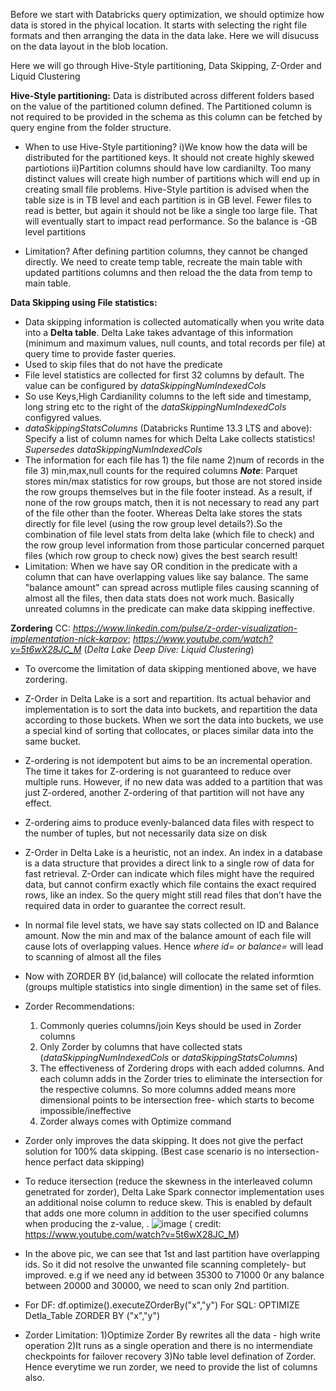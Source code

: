 Before we start with Databricks query optimization, we should optimize how data is stored in the phyical location. It starts with selecting the right file formats and then arranging the data in the data lake. Here we will disucuss on the data layout in the blob location.

Here we will go through Hive-Style partitioning, Data Skipping, Z-Order and Liquid Clustering


**Hive-Style partitioning:**
Data is distributed across different folders based on the value of the partitioned column defined. The Partitioned column is not required to be provided in the schema as this column can be fetched by query engine from the folder structure.

* When to use Hive-Style partitioning?
i)We know how the data will be distributed for the partitioned keys. It should not create highly skewed partiotions
ii)Partition columns should have low cardianilty. Too many distinct values will create high number of partitions which will end up in creating small file problems. Hive-Style partition is advised when the table size is in TB level and each partition is in GB level. Fewer files to read is better, but again it should not be like a single too large file. That will eventually start to impact read performance. So the balance is -GB level partitions

* Limitation? After defining partition columns, they cannot be changed directly. We need to create temp table, recreate the main table with updated partitions columns and then reload the the data from temp to main table.


**Data Skipping using File statistics:**
* Data skipping information is collected automatically when you write data into a **Delta table**. Delta Lake takes advantage of this information (minimum and maximum values, null counts, and total records per file) at query time to provide faster queries.
* Used to skip files that do not have the predicate
* File level statistics are collected for first 32 columns by default. The value can be configured by _dataSkippingNumIndexedCols_
* So use Keys,High Cardianility columns to the left side and timestamp, long string etc to the right of the _dataSkippingNumIndexedCols_ configyred values.
* _dataSkippingStatsColumns_ (Databricks Runtime 13.3 LTS and above): Specify a list of column names for which Delta Lake collects statistics! _Supersedes dataSkippingNumIndexedCols_
* The information for each file has 1) the file name 2)num of records in the file 3) min,max,null counts for the required columns
**_Note_**: Parquet stores min/max statistics for row groups, but those are not stored inside the row groups themselves but in the file footer instead. As a result, if none of the row groups match, then it is not necessary to read any part of the file other than the footer. Whereas Delta lake stores the stats directly for file level (using the row group level details?).So the combination of file level stats from delta lake (which file to check) and the row group level information from those particular concerned parquet files (which row group to check now) gives the best search result!
* Limitation: When we have say OR condition in the predicate with a column that can have overlapping values like say  balance. The same "balance amount" can spread across mutliple files causing scanning of almost all the files, then data stats does not work much. Basically unreated columns in the predicate can make data skipping ineffective.

**Zordering**
 CC: _https://www.linkedin.com/pulse/z-order-visualization-implementation-nick-karpov_; _https://www.youtube.com/watch?v=5t6wX28JC_M_ (_Delta Lake Deep Dive: Liquid Clustering_)

* To overcome the limitation of data skipping mentioned above, we have zordering.
* Z-Order in Delta Lake is a sort and repartition. Its actual behavior and implementation is to sort the data into buckets, and repartition the data according to those buckets. When we sort the data into buckets, we use a special kind of sorting that collocates, or places similar data into the same bucket.
* Z-ordering is not idempotent but aims to be an incremental operation. The time it takes for Z-ordering is not guaranteed to reduce over multiple runs. However, if no new data was added to a partition that was just Z-ordered, another Z-ordering of that partition will not have any effect.
* Z-ordering aims to produce evenly-balanced data files with respect to the number of tuples, but not necessarily data size on disk
* Z-Order in Delta Lake is a heuristic, not an index. An index in a database is a data structure that provides a direct link to a single row of data for fast retrieval. Z-Order can indicate which files might have the required data, but cannot confirm exactly which file contains the exact required rows, like an index. So the query might still read files that don’t have the required data in order to guarantee the correct result.
* In normal file level stats, we have say stats collected on ID and Balance amount. Now the min and max of the balance amount of each file will cause lots of overlapping values. Hence _where id= or balance=_ will lead to scanning of almost all the files
* Now with ZORDER BY (id,balance) will collocate the related informtion (groups multiple statistics into single dimention) in the same set of files.
* Zorder Recommendations:
    1) Commonly queries columns/join Keys should be used in Zorder columns
    2) Only Zorder by columns that have collected stats (_dataSkippingNumIndexedCols_ or _dataSkippingStatsColumns_)
    3) The effectiveness of Zordering drops with each added columns. And each column adds in the Zorder tries to eliminate the intersection for the respective columns. So more columns added means more dimensional points to be intersection free- which starts to become impossible/ineffective
    4) Zorder always comes with Optimize command
* Zorder only improves the data skipping. It does not give the perfact solution for 100% data skipping. (Best case scenario is no intersection- hence perfact data skipping)
* To reduce itersection (reduce the skewness in the interleaved column genetrated for zorder), Delta Lake Spark connector implementation uses an additional noise column to reduce skew. This is enabled by default that adds one more column in addition to the user specified columns when producing the z-value, .
  ![image](https://github.com/srahman77/databrics/assets/58270885/936386a3-3fce-444c-8e5a-471890e25db4)
  ( credit: https://www.youtube.com/watch?v=5t6wX28JC_M)
* In the above pic, we can see that 1st and last partition have overlapping ids. So it did not resolve the unwanted file scanning completely- but improved. e.g if we need any id between 35300 to 71000 0r any balance between 20000 and 30000, we need to scan only 2nd partition.
* For DF:  df.optimize().executeZOrderBy("x","y")
  For SQL: OPTIMIZE Detla_Table ZORDER BY ("x","y")

* Zorder Limitation:
    1)Optimize Zorder By rewrites all the data - high write operation
    2)It runs as a single operation and there is no intermendiate checkpoints for failover recovery
    3)No table level defination of Zorder. Hence everytime we run zorder, we need to provide the list of columns also.

